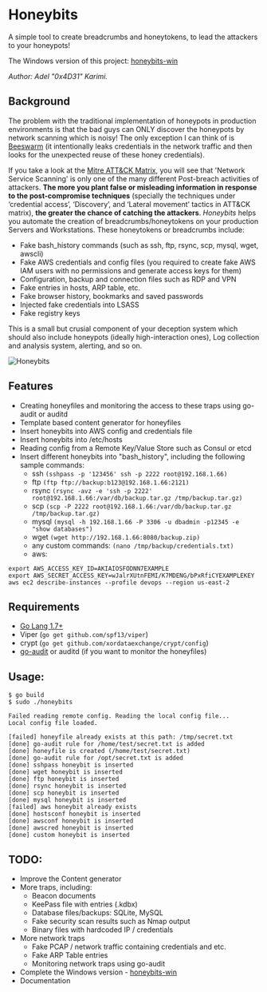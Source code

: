 # Honeybits
A simple tool to create breadcrumbs and honeytokens, to lead the attackers to your honeypots!

The Windows version of this project: [honeybits-win](https://github.com/0x4D31/honeybits-win)

_Author: Adel "0x4D31" Karimi._

## Background

The problem with the traditional implementation of honeypots in production environments is that the bad guys can ONLY discover the honeypots by network scanning which is noisy! The only exception I can think of is [Beeswarm](https://github.com/honeynet/beeswarm) (it intentionally leaks credentials in the network traffic and then looks for the unexpected reuse of these honey credentials).

If you take a look at the [Mitre ATT&CK Matrix](https://attack.mitre.org/wiki/Main_Page), you will see that 'Network Service Scanning' is only one of the many different Post-breach activities of attackers. **The more you plant false or misleading information in response to the post-compromise techniques** (specially the techniques under ‘credential access’, ‘Discovery’, and ‘Lateral movement’ tactics in ATT&CK matrix), **the greater the chance of catching the attackers**. _Honeybits_ helps you automate the creation of breadcrumbs/honeytokens on your production Servers and Workstations. These honeytokens or breadcrumbs include:
* Fake bash_history commands (such as ssh, ftp, rsync, scp, mysql, wget, awscli)
* Fake AWS credentials and config files (you required to create fake AWS IAM users with no permissions and generate access keys for them)
* Configuration, backup and connection files such as RDP and VPN
* Fake entries in hosts, ARP table, etc.
* Fake browser history, bookmarks and saved passwords
* Injected fake credentials into LSASS
* Fake registry keys

This is a small but crusial component of your deception system which should also include honeypots (ideally high-interaction ones), Log collection and analysis system, alerting, and so on. 

![Honeybits](https://github.com/0x4D31/honeybits/blob/master/docs/honeybits.png)

## Features
* Creating honeyfiles and monitoring the access to these traps using go-audit or auditd 
* Template based content generator for honeyfiles
* Insert honeybits into AWS config and credentials file
* Insert honeybits into /etc/hosts
* Reading config from a Remote Key/Value Store such as Consul or etcd
* Insert different honeybits into "bash_history", including the following sample commands:
  + ssh
```(sshpass -p '123456' ssh -p 2222 root@192.168.1.66)```
  + ftp
```(ftp ftp://backup:b123@192.168.1.66:2121)```
  + rsync
```(rsync -avz -e 'ssh -p 2222' root@192.168.1.66:/var/db/backup.tar.gz /tmp/backup.tar.gz)```
  + scp
```(scp -P 2222 root@192.168.1.66:/var/db/backup.tar.gz /tmp/backup.tar.gz)```
  + mysql
```(mysql -h 192.168.1.66 -P 3306 -u dbadmin -p12345 -e "show databases")```
  + wget
```(wget http://192.168.1.66:8080/backup.zip)```
  + any custom commands:
```(nano /tmp/backup/credentials.txt)```
  + aws:
```
export AWS_ACCESS_KEY_ID=AKIAIOSFODNN7EXAMPLE
export AWS_SECRET_ACCESS_KEY=wJalrXUtnFEMI/K7MDENG/bPxRfiCYEXAMPLEKEY
aws ec2 describe-instances --profile devops --region us-east-2
```

## Requirements
* [Go Lang 1.7+](https://golang.org/dl/)
* Viper (```go get github.com/spf13/viper```)
* crypt (```go get github.com/xordataexchange/crypt/config```)
* [go-audit](https://github.com/slackhq/go-audit) or auditd (if you want to monitor the honeyfiles)

## Usage:
```
$ go build
$ sudo ./honeybits 

Failed reading remote config. Reading the local config file...
Local config file loaded.

[failed] honeyfile already exists at this path: /tmp/secret.txt
[done] go-audit rule for /home/test/secret.txt is added
[done] honeyfile is created (/home/test/secret.txt)
[done] go-audit rule for /opt/secret.txt is added
[done] sshpass honeybit is inserted
[done] wget honeybit is inserted
[done] ftp honeybit is inserted
[done] rsync honeybit is inserted
[done] scp honeybit is inserted
[done] mysql honeybit is inserted
[failed] aws honeybit already exists
[done] hostsconf honeybit is inserted
[done] awsconf honeybit is inserted
[done] awscred honeybit is inserted
[done] custom honeybit is inserted
```

## TODO:
* Improve the Content generator
* More traps, including:
  + Beacon documents
  + KeePass file with entries (.kdbx)
  + Database files/backups: SQLite, MySQL
  + Fake security scan results such as Nmap output
  + Binary files with hardcoded IP / credentials
* More network traps
  + Fake PCAP / network traffic containing credentials and etc.
  + Fake ARP Table entries
  + Monitoring network traps using go-audit
* Complete the Windows version - [honeybits-win](https://github.com/0x4D31/honeybits-win)
* Documentation
